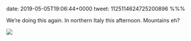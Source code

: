 date: 2019-05-05T19:06:44+0000
tweet: 1125114624725200896
%%%

We’re doing this again. In northern Italy this afternoon. Mountains eh?

![](D501p20XkAYlsVE.jpg)
